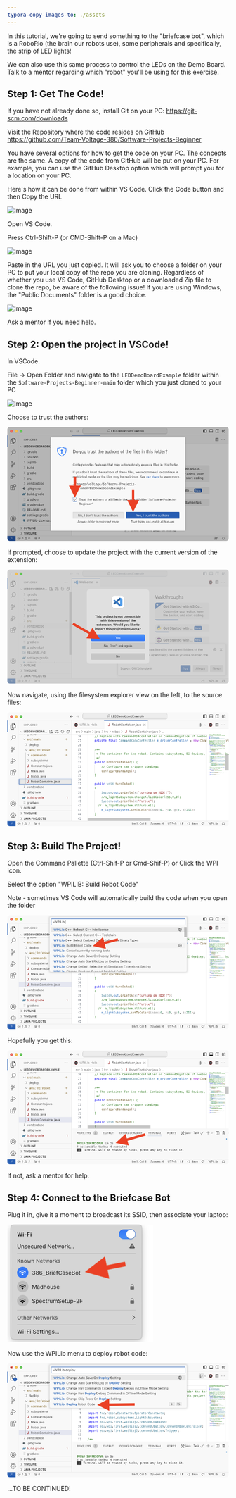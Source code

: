 ```yaml
---
typora-copy-images-to: ./assets
---
```


In this tutorial, we're going to send something to the "briefcase bot", which is a RoboRio (the brain our robots use), some peripherals and specifically, the strip of LED lights!

We can also use this same process to control the LEDs on the Demo Board.  Talk to a mentor regarding which "robot" you'll be using for this exercise.

## Step 1: Get The Code!

If you have not already done so, install Git on your PC:  https://git-scm.com/downloads

Visit the Repository where the code resides on GitHub https://github.com/Team-Voltage-386/Software-Projects-Beginner

You have several options for how to get the code on your PC. The concepts are the same. A copy of the code from GitHub will be put on your PC. For example, you can use the GitHub Desktop option which will prompt you for a location on your PC.

Here's how it can be done from within VS Code. 
Click the Code button and then Copy the URL

![image](https://github.com/user-attachments/assets/68164645-f90c-4cd8-83dc-b792e33b1e49)


Open VS Code. 

Press Ctrl-Shift-P (or CMD-Shift-P on a Mac)


![image](https://github.com/user-attachments/assets/9d54718a-d342-4194-a7f4-5fbad698e86d)


Paste in the URL you just copied.
It will ask you to choose a folder on your PC to put your local copy of the repo you are cloning.
Regardless of whether you use VS Code, GitHub Desktop or a downloaded Zip file to clone the repo, be aware of the following issue!
If you are using Windows, the "Public Documents" folder is a good choice.

![image](https://github.com/user-attachments/assets/0d7e3e9e-448f-4cc4-a64d-c671bd8511fb)


Ask a mentor if you need help.

## Step 2: Open the project in VSCode!

In VSCode.

File -> Open Folder and navigate to the `LEDDemoBoardExample` folder within the `Software-Projects-Beginner-main` folder which you just cloned to your PC

![image](https://github.com/user-attachments/assets/2f3ef6cc-f5a1-4419-a21f-b746feaf4757)

Choose to trust the authors:

![image-20240118234456326](./assets/image-20240118234456326.png)

If prompted, choose to update the project with the current version of the extension:

![image-20240118234530923](./assets/image-20240118234530923.png)

Now navigate, using the filesystem explorer view on the left, to the source files:

![image-20240118235226656](./assets/image-20240118235226656.png)

## Step 3: Build The Project!

Open the Command Pallette (Ctrl-Shif-P or Cmd-Shif-P)  or Click the WPI icon.

Select the option "WPILIB: Build Robot Code"

Note - sometimes VS Code will automatically build the code when you open the folder

![image-20240118235235482](./assets/image-20240118235235482.png)

Hopefully you get this:

![image-20240118235250990](./assets/image-20240118235250990.png)

If not, ask a mentor for help.

## Step 4: Connect to the Briefcase Bot

Plug it in, give it a moment to broadcast its SSID, then associate your laptop:

![image-20240119003938325](./assets/image-20240119003938325.png)

Now use the WPILib menu to deploy robot code:

![image-20240119004021907](./assets/image-20240119004021907.png)

...TO BE CONTINUED!
